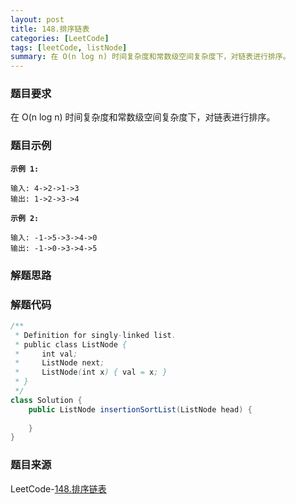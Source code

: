 ```yaml
---
layout: post
title: 148.排序链表
categories: [LeetCode]
tags: [leetCode, listNode]
summary: 在 O(n log n) 时间复杂度和常数级空间复杂度下，对链表进行排序。
---
```


### 题目要求
在 O(n log n) 时间复杂度和常数级空间复杂度下，对链表进行排序。

### 题目示例
**`示例 1:`**
```
输入: 4->2->1->3
输出: 1->2->3->4
```

**`示例 2:`**
```
输入: -1->5->3->4->0
输出: -1->0->3->4->5
```

### 解题思路


### 解题代码
```java
/**
 * Definition for singly-linked list.
 * public class ListNode {
 *     int val;
 *     ListNode next;
 *     ListNode(int x) { val = x; }
 * }
 */
class Solution {
    public ListNode insertionSortList(ListNode head) {
        
    }
}
```

### 题目来源
LeetCode-[148.排序链表](https://leetcode-cn.com/problems/sort-list/)
